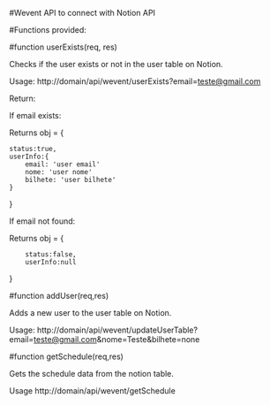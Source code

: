 #Wevent API to connect with Notion API

#Functions provided:


#function userExists(req, res)

Checks if the user exists or not in the user table on Notion.

Usage: http://domain/api/wevent/userExists?email=teste@gmail.com

Return:

If email exists:

Returns obj = {
	
	status:true,
	userInfo:{
		email: 'user email'
		nome: 'user nome'
		bilhete: 'user bilhete'
	}
} 

If email not found:

Returns obj = {
		
		status:false,
		userInfo:null
}


#function addUser(req,res)

Adds a new user to the user table on Notion.

Usage: http://domain/api/wevent/updateUserTable?email=teste@gmail.com&nome=Teste&bilhete=none



#function getSchedule(req,res)

Gets the schedule data from the notion table. 

Usage http://domain/api/wevent/getSchedule 